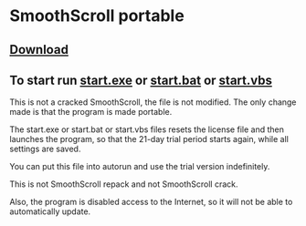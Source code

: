# SmoothScroll portable
## [Download](https://github.com/gmankab/portable-soft/releases/download/SmoothScroll/SmoothScroll-Portable.zip)

## To start run [start.exe](start.exe) or [start.bat](start.bat) or [start.vbs](start.vbs)


This is not a cracked SmoothScroll,
the file is not modified.
The only change made is that the program is made portable.

The start.exe or start.bat or start.vbs files resets the license file
and then launches the program,
so that the 21-day trial period starts again,
while all settings are saved.

You can put this file into autorun
and use the trial version indefinitely.

This is  not SmoothScroll repack
and not SmoothScroll crack.

Also, the program is disabled access to the Internet, so it will not be able to automatically update.
